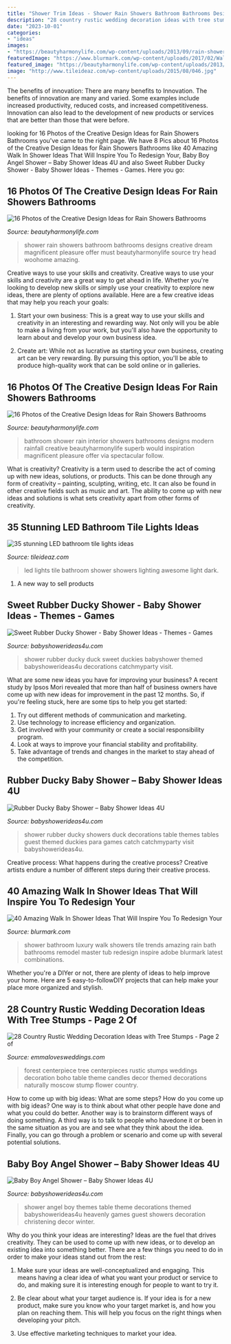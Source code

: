 ```yaml
---
title: "Shower Trim Ideas - Shower Rain Showers Bathroom Bathrooms Designs Creative Dream Magnificent Pleasure Offer Must Beautyharmonylife Source Try Head Woohome Amazing"
description: "28 country rustic wedding decoration ideas with tree stumps"
date: "2023-10-01"
categories:
- "ideas"
images:
- "https://beautyharmonylife.com/wp-content/uploads/2013/09/rain-shower29ui.jpg"
featuredImage: "https://www.blurmark.com/wp-content/uploads/2017/02/Walk-in-Shower-Design-3.jpg"
featured_image: "https://beautyharmonylife.com/wp-content/uploads/2013/09/rain-shower29ui.jpg"
image: "http://www.tileideaz.com/wp-content/uploads/2015/08/046.jpg"
---
```



The benefits of innovation: There are many benefits to Innovation.
The benefits of innovation are many and varied. Some examples include increased productivity, reduced costs, and increased competitiveness. Innovation can also lead to the development of new products or services that are better than those that were before.

	

		
looking for 16 Photos of the Creative Design Ideas for Rain Showers Bathrooms you've came to the right page. We have 8 Pics about 16 Photos of the Creative Design Ideas for Rain Showers Bathrooms like 40 Amazing Walk In Shower Ideas That Will Inspire You To Redesign Your, Baby Boy Angel Shower – Baby Shower Ideas 4U and also Sweet Rubber Ducky Shower - Baby Shower Ideas - Themes - Games. Here you go:
		
    
## 16 Photos Of The Creative Design Ideas For Rain Showers Bathrooms

<img loading=lazy src="https://beautyharmonylife.com/wp-content/uploads/2013/09/shower-head-rain-52059-4275855-800x1200.jpg" onerror="this.onerror=null;this.src='https://tse1.mm.bing.net/th?id=OIP.4ZGaiiuUTx8cvmV2fAZyNwHaLH&amp;pid=15.1';" alt="16 Photos of the Creative Design Ideas for Rain Showers Bathrooms">

_Source: beautyharmonylife.com_

>shower rain showers bathroom bathrooms designs creative dream magnificent pleasure offer must beautyharmonylife source try head woohome amazing. 

	

Creative ways to use your skills and creativity.
Creative ways to use your skills and creativity are a great way to get ahead in life. Whether you're looking to develop new skills or simply use your creativity to explore new ideas, there are plenty of options available. Here are a few creative ideas that may help you reach your goals:
1. Start your own business: This is a great way to use your skills and creativity in an interesting and rewarding way. Not only will you be able to make a living from your work, but you'll also have the opportunity to learn about and develop your own business idea.

2. Create art: While not as lucrative as starting your own business, creating art can be very rewarding. By pursuing this option, you'll be able to produce high-quality work that can be sold online or in galleries.


    
## 16 Photos Of The Creative Design Ideas For Rain Showers Bathrooms

<img loading=lazy src="https://beautyharmonylife.com/wp-content/uploads/2013/09/rain-shower29ui.jpg" onerror="this.onerror=null;this.src='https://tse4.mm.bing.net/th?id=OIP.CYdlpiX1x2iXnGiAIr9IiwHaJ4&amp;pid=15.1';" alt="16 Photos of the Creative Design Ideas for Rain Showers Bathrooms">

_Source: beautyharmonylife.com_

>bathroom shower rain interior showers bathrooms designs modern rainfall creative beautyharmonylife superb would inspiration magnificent pleasure offer via spectacular follow. 

	

What is creativity?
Creativity is a term used to describe the act of coming up with new ideas, solutions, or products. This can be done through any form of creativity – painting, sculpting, writing, etc. It can also be found in other creative fields such as music and art. The ability to come up with new ideas and solutions is what sets creativity apart from other forms of creativity.

    
## 35 Stunning LED Bathroom Tile Lights Ideas

<img loading=lazy src="http://www.tileideaz.com/wp-content/uploads/2015/08/046.jpg" onerror="this.onerror=null;this.src='https://tse4.mm.bing.net/th?id=OIP.TXtDhturo0tRxO-p86pTEgHaKI&amp;pid=15.1';" alt="35 stunning LED bathroom tile lights ideas">

_Source: tileideaz.com_

>led lights tile bathroom shower showers lighting awesome light dark. 

	

1. A new way to sell products

    
## Sweet Rubber Ducky Shower - Baby Shower Ideas - Themes - Games

<img loading=lazy src="https://babyshowerideas4u.com/wp-content/uploads/2016/07/Sweet-Rubber-Ducky-Shower-Silverware.jpg" onerror="this.onerror=null;this.src='https://tse1.mm.bing.net/th?id=OIP.4jYUi2Gb4yqQDkkNDlBHHAHaE8&amp;pid=15.1';" alt="Sweet Rubber Ducky Shower - Baby Shower Ideas - Themes - Games">

_Source: babyshowerideas4u.com_

>shower rubber ducky duck sweet duckies babyshower themed babyshowerideas4u decorations catchmyparty visit. 

	

What are some new ideas you have for improving your business?
A recent study by Ipsos Mori revealed that more than half of business owners have come up with new ideas for improvement in the past 12 months. So, if you're feeling stuck, here are some tips to help you get started: 
1. Try out different methods of communication and marketing.
2. Use technology to increase efficiency and organization.
3. Get involved with your community or create a social responsibility program.
4. Look at ways to improve your financial stability and profitability.
5. Take advantage of trends and changes in the market to stay ahead of the competition.

    
## Rubber Ducky Baby Shower – Baby Shower Ideas 4U

<img loading=lazy src="https://babyshowerideas4u.com/wp-content/uploads/2016/03/rubber-ducky-baby-shower-guest-tables-550x523.jpeg" onerror="this.onerror=null;this.src='https://tse3.mm.bing.net/th?id=OIP.TVgCzC7ssZjAO_RBRuoxNwHaHC&amp;pid=15.1';" alt="Rubber Ducky Baby Shower – Baby Shower Ideas 4U">

_Source: babyshowerideas4u.com_

>shower rubber ducky showers duck decorations table themes tables guest themed duckies para games catch catchmyparty visit babyshowerideas4u. 

	

Creative process: What happens during the creative process?
Creative artists endure a number of different steps during their creative process.

    
## 40 Amazing Walk In Shower Ideas That Will Inspire You To Redesign Your

<img loading=lazy src="https://www.blurmark.com/wp-content/uploads/2017/02/Walk-in-Shower-Design-3.jpg" onerror="this.onerror=null;this.src='https://tse2.mm.bing.net/th?id=OIP.T4YTqyjmtZLN_eAuv3RDyAHaJ4&amp;pid=15.1';" alt="40 Amazing Walk In Shower Ideas That Will Inspire You To Redesign Your">

_Source: blurmark.com_

>shower bathroom luxury walk showers tile trends amazing rain bath bathrooms remodel master tub redesign inspire adobe blurmark latest combinations. 

	

Whether you're a DIYer or not, there are plenty of ideas to help improve your home. Here are 5 easy-to-followDIY projects that can help make your place more organized and stylish.

    
## 28 Country Rustic Wedding Decoration Ideas With Tree Stumps - Page 2 Of

<img loading=lazy src="http://emmalovesweddings.com/wp-content/uploads/2018/03/boho-wedding-centerpiece-with-candles-and-tree-stumps.jpg" onerror="this.onerror=null;this.src='https://tse2.mm.bing.net/th?id=OIP.w0IKWH8lvidxDqCeEjVdJwHaLH&amp;pid=15.1';" alt="28 Country Rustic Wedding Decoration Ideas with Tree Stumps - Page 2 of">

_Source: emmalovesweddings.com_

>forest centerpiece tree centerpieces rustic stumps weddings decoration boho table theme candles decor themed decorations naturally moscow stump flower country. 

	

How to come up with big ideas: What are some steps?
How do you come up with big ideas? One way is to think about what other people have done and what you could do better. Another way is to brainstorm different ways of doing something. A third way is to talk to people who havedone it or been in the same situation as you are and see what they think about the idea. Finally, you can go through a problem or scenario and come up with several potential solutions.

    
## Baby Boy Angel Shower – Baby Shower Ideas 4U

<img loading=lazy src="https://babyshowerideas4u.com/wp-content/uploads/2016/09/Baby-Boy-Angel-Shower-Table-Decor.jpg" onerror="this.onerror=null;this.src='https://tse2.mm.bing.net/th?id=OIP.e_hhebP6lmPHO4LwyI5gCAHaJ4&amp;pid=15.1';" alt="Baby Boy Angel Shower – Baby Shower Ideas 4U">

_Source: babyshowerideas4u.com_

>shower angel boy themes table theme decorations themed babyshowerideas4u heavenly games guest showers decoration christening decor winter. 

	

Why do you think your ideas are interesting?
Ideas are the fuel that drives creativity. They can be used to come up with new ideas, or to develop an existing idea into something better. There are a few things you need to do in order to make your ideas stand out from the rest:
1. Make sure your ideas are well-conceptualized and engaging. This means having a clear idea of what you want your product or service to do, and making sure it is interesting enough for people to want to try it.

2. Be clear about what your target audience is. If your idea is for a new product, make sure you know who your target market is, and how you plan on reaching them. This will help you focus on the right things when developing your pitch.

3. Use effective marketing techniques to market your idea.

